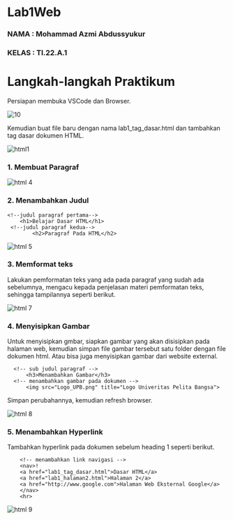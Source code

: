 # Lab1Web
### NAMA  : Mohammad Azmi Abdussyukur # 
### KELAS : TI.22.A.1
# Langkah-langkah Praktikum
Persiapan membuka VSCode dan Browser.

![10](https://github.com/iki020904/Lab1Web/assets/115804283/778de9b5-c752-440c-b80f-0e021fa27ac8)

Kemudian buat file baru dengan nama lab1_tag_dasar.html dan tambahkan tag dasar dokumen HTML.

![html1](https://github.com/iki020904/Lab1Web/assets/115804283/ff123d08-71cc-4f68-895c-ad9b7497f435)


### 1. Membuat Paragraf

![html 4](https://github.com/iki020904/Lab1Web/assets/115804283/5017b4da-dac1-4d36-86e0-62322720ab45)

### 2. Menambahkan Judul
    <!--judul paragraf pertama-->
        <h1>Belajar Dasar HTML</h1>
     <!--judul paragraf kedua-->
            <h2>Paragraf Pada HTML</h2>

![html 5](https://github.com/iki020904/Lab1Web/assets/115804283/6b76e8ed-75e8-485e-93f3-fe2f70dee723)

### 3. Memformat teks
Lakukan pemformatan teks yang ada pada paragraf yang sudah ada sebelumnya, mengacu kepada
penjelasan materi pemformatan teks, sehingga tampilannya seperti berikut.

![html 7](https://github.com/iki020904/Lab1Web/assets/115804283/696ce322-9679-46b8-80d5-650cf08514d4)


### 4. Menyisipkan Gambar
Untuk menyisipkan gmbar, siapkan gambar yang akan disisipkan pada halaman web, kemudian
simpan file gambar tersebut satu folder dengan file dokumen html. Atau bisa juga menyisipkan
gambar dari website external.

      <!-- sub judul paragraf -->
          <h3>Menambahkan Gambar</h3>
      <!-- menambahkan gambar pada dokumen -->
          <img src="Logo_UPB.png" title="Logo Univeritas Pelita Bangsa">
    

Simpan perubahannya, kemudian refresh browser.

![html 8](https://github.com/iki020904/Lab1Web/assets/115804283/b9996f91-b966-4844-b1ec-995880dfa7b4)

### 5. Menambahkan Hyperlink
Tambahkan hyperlink pada dokumen sebelum heading 1 seperti berikut.

        <!-- menambahkan link navigasi -->
        <nav>!
        <a href="lab1_tag_dasar.html">Dasar HTML</a>
        <a href="lab1_halaman2.html">Halaman 2</a>
        <a href="http://www.google.com">Halaman Web Eksternal Google</a>
        </nav>
        <hr>


![html 9](https://github.com/iki020904/Lab1Web/assets/115804283/4a9847c8-0ba9-48a9-929f-a6b141768fb7)







    

